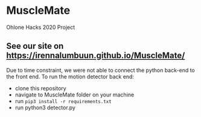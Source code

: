 # MuscleMate
Ohlone Hacks 2020 Project

## See our site on https://irennalumbuun.github.io/MuscleMate/
Due to time constraint, we were not able to connect the python back-end to the front end.
To run the motion detector back end:
- clone this repository
- navigate to MuscleMate folder on your machine
- run `pip3 install -r requirements.txt`
- run python3 detector.py
